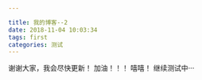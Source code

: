 ```yaml
---

title: 我的博客--2
date: 2018-11-04 10:03:34
tags: first
categories: 测试
---
```

谢谢大家，我会尽快更新！
加油！！！
嘻嘻！
继续测试中···
